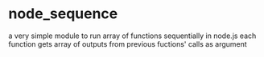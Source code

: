 # node_sequence

a very simple module to run array of functions sequentially in node.js
each function gets array of outputs from previous fuctions' calls as argument 

